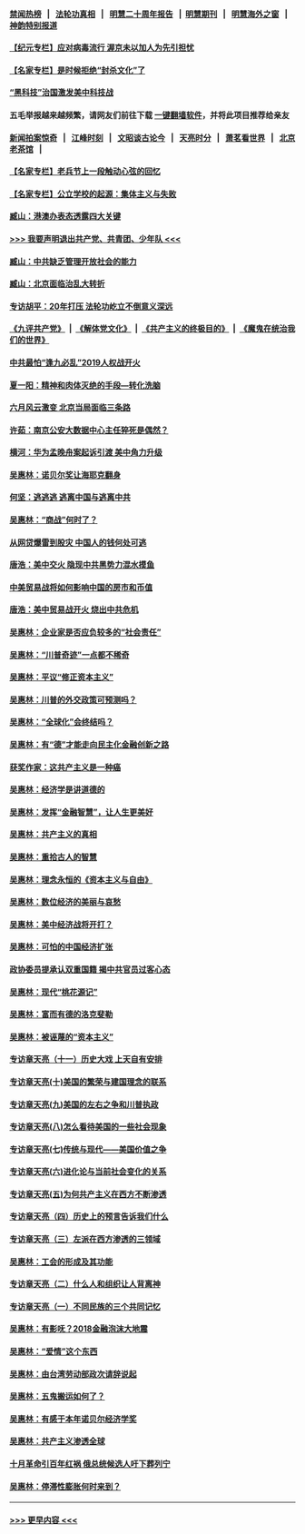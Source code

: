 #### [禁闻热榜](热点新闻.md?=0)  &nbsp;&nbsp;|&nbsp;&nbsp; [法轮功真相](https://github.com/gfw-breaker/truth/blob/master/README.md?=0) &nbsp;&nbsp;|&nbsp;&nbsp; [明慧二十周年报告](https://github.com/gfw-breaker/mh-reports/blob/master/README.md?=0) &nbsp;&nbsp;|&nbsp;&nbsp;[明慧期刊](https://github.com/gfw-breaker/mh-qikan) &nbsp;&nbsp;|&nbsp;&nbsp; [明慧海外之窗](https://github.com/gfw-breaker/mh-news/blob/master/README.md?=0) &nbsp;&nbsp;|&nbsp;&nbsp; [神韵特别报道](https://github.com/gfw-breaker/mh-news/blob/master/shenyun.md?=0)
#### [【纪元专栏】应对病毒流行 渥京未以加人为先引担忧](../pages/nsc423/n11875714.md?t=03081803) 
#### [【名家专栏】是时候拒绝“封杀文化”了](../pages/nsc423/n11814093.md?t=03081803) 
#### [“黑科技”治国激发美中科技战](../pages/nsc423/n11638056.md?t=03081803) 
#### 五毛举报越来越频繁，请网友们前往下载 [一键翻墙软件](https://github.com/gfw-breaker/ssr-accounts)，并将此项目推荐给亲友
#### [新闻拍案惊奇](https://github.com/gfw-breaker/banned-news/blob/master/pages/link4.md) &nbsp;&nbsp;|&nbsp;&nbsp; [江峰时刻](https://github.com/gfw-breaker/banned-news/blob/master/pages/link4.md) &nbsp;&nbsp;|&nbsp;&nbsp; [文昭谈古论今](https://github.com/gfw-breaker/banned-news/blob/master/pages/link4.md) &nbsp;&nbsp;|&nbsp;&nbsp; [天亮时分](https://github.com/gfw-breaker/banned-news/blob/master/pages/link4.md) &nbsp;&nbsp;|&nbsp;&nbsp; [萧茗看世界](https://github.com/gfw-breaker/banned-news/blob/master/pages/link4.md) &nbsp;&nbsp;|&nbsp;&nbsp; [北京老茶馆](https://github.com/gfw-breaker/banned-news/blob/master/pages/link4.md) &nbsp;&nbsp;|&nbsp;&nbsp; 
#### [【名家专栏】老兵节上一段触动心弦的回忆](../pages/nsc423/n11646016.md?t=03081803) 
#### [【名家专栏】公立学校的起源：集体主义与失败](../pages/nsc423/n11601833.md?t=03081803) 
#### [臧山：港澳办表态透露四大关键](../pages/nsc423/n11421628.md?t=03081803) 
#### [>>> 我要声明退出共产党、共青团、少年队 <<<](https://github.com/begood0513/goodnews/blob/master/quit/letter.md) 
#### [臧山：中共缺乏管理开放社会的能力](../pages/nsc423/n11407457.md?t=03081803) 
#### [臧山：北京面临治乱大转折](../pages/nsc423/n11406895.md?t=03081803) 
#### [专访胡平：20年打压 法轮功屹立不倒意义深远](../pages/nsc423/n11398800.md?t=03081803) 
#### [《九评共产党》](https://github.com/begood0513/9ping.md/blob/master/README.md) &nbsp;|&nbsp; [《解体党文化》](../../../../jtdwh.md/blob/master/README.md)  &nbsp;|&nbsp; [《共产主义的终极目的》](../../../../gczydzjmd.md/blob/master/README.md) &nbsp;|&nbsp; [《魔鬼在统治我们的世界》](../../../../mgztzwmdsj.md/blob/master/README.md) 
#### [中共最怕“逢九必乱”2019人权战开火](../pages/nsc423/n11385248.md?t=03081803) 
#### [夏一阳：精神和肉体灭绝的手段—转化洗脑](../pages/nsc423/n11368250.md?t=03081803) 
#### [六月风云激变 北京当局面临三条路](../pages/nsc423/n11313668.md?t=03081803) 
#### [许茹：南京公安大数据中心主任猝死是偶然？](../pages/nsc423/n11064744.md?t=03081803) 
#### [横河：华为孟晚舟案起诉引渡 美中角力升级](../pages/nsc423/n11027230.md?t=03081803) 
#### [吴惠林：诺贝尔奖让海耶克翻身](../pages/nsc423/n10890049.md?t=03081803) 
#### [何坚：逃逃逃 逃离中国与逃离中共](../pages/nsc423/n10592891.md?t=03081803) 
#### [吴惠林：“商战”何时了？](../pages/nsc423/n10573558.md?t=03081803) 
#### [从网贷爆雷到股灾 中国人的钱何处可逃](../pages/nsc423/n10572800.md?t=03081803) 
#### [唐浩：美中交火 隐现中共黑势力混水摸鱼](../pages/nsc423/n10544040.md?t=03081803) 
#### [中美贸易战将如何影响中国的房市和币值](../pages/nsc423/n10543697.md?t=03081803) 
#### [唐浩：美中贸易战开火 烧出中共危机](../pages/nsc423/n10540126.md?t=03081803) 
#### [吴惠林：企业家是否应负较多的“社会责任”](../pages/nsc423/n10535022.md?t=03081803) 
#### [吴惠林：“川普奇迹”一点都不稀奇](../pages/nsc423/n10512808.md?t=03081803) 
#### [吴惠林：平议“修正资本主义”](../pages/nsc423/n10495724.md?t=03081803) 
#### [吴惠林：川普的外交政策可预测吗？](../pages/nsc423/n10462387.md?t=03081803) 
#### [吴惠林：“全球化”会终结吗？](../pages/nsc423/n10452838.md?t=03081803) 
#### [吴惠林：有“德”才能走向民主化金融创新之路](../pages/nsc423/n10432292.md?t=03081803) 
#### [获奖作家：这共产主义是一种癌](../pages/nsc423/n10431541.md?t=03081803) 
#### [吴惠林：经济学是讲道德的](../pages/nsc423/n10398014.md?t=03081803) 
#### [吴惠林：发挥“金融智慧”，让人生更美好](../pages/nsc423/n10375019.md?t=03081803) 
#### [吴惠林：共产主义的真相](../pages/nsc423/n10351394.md?t=03081803) 
#### [吴惠林：重拾古人的智慧](../pages/nsc423/n10337691.md?t=03081803) 
#### [吴惠林：理念永恒的《资本主义与自由》](../pages/nsc423/n10316274.md?t=03081803) 
#### [吴惠林：数位经济的美丽与哀愁](../pages/nsc423/n10292946.md?t=03081803) 
#### [吴惠林：美中经济战将开打？](../pages/nsc423/n10258825.md?t=03081803) 
#### [吴惠林：可怕的中国经济扩张](../pages/nsc423/n10219147.md?t=03081803) 
#### [政协委员提承认双重国籍 揭中共官员过客心态](../pages/nsc423/n10208809.md?t=03081803) 
#### [吴惠林：现代“桃花源记”](../pages/nsc423/n10185234.md?t=03081803) 
#### [吴惠林：富而有德的洛克斐勒](../pages/nsc423/n10142264.md?t=03081803) 
#### [吴惠林：被诬蔑的“资本主义”](../pages/nsc423/n10124816.md?t=03081803) 
#### [专访章天亮（十一）历史大戏 上天自有安排](../pages/nsc423/n10094905.md?t=03081803) 
#### [专访章天亮(十)美国的繁荣与建国理念的联系](../pages/nsc423/n10094899.md?t=03081803) 
#### [专访章天亮(九)美国的左右之争和川普执政](../pages/nsc423/n10094889.md?t=03081803) 
#### [专访章天亮(八)怎么看待美国的一些社会现象](../pages/nsc423/n10094857.md?t=03081803) 
#### [专访章天亮(七)传统与现代——美国价值之争](../pages/nsc423/n10093140.md?t=03081803) 
#### [专访章天亮(六)进化论与当前社会变化的关系](../pages/nsc423/n10092036.md?t=03081803) 
#### [专访章天亮(五)为何共产主义在西方不断渗透](../pages/nsc423/n10083620.md?t=03081803) 
#### [专访章天亮（四）历史上的预言告诉我们什么](../pages/nsc423/n10083606.md?t=03081803) 
#### [专访章天亮（三）左派在西方渗透的三领域](../pages/nsc423/n10081115.md?t=03081803) 
#### [吴惠林：工会的形成及其功能](../pages/nsc423/n10080633.md?t=03081803) 
#### [专访章天亮（二）什么人和组织让人背离神](../pages/nsc423/n10076637.md?t=03081803) 
#### [专访章天亮（一）不同民族的三个共同记忆](../pages/nsc423/n10074188.md?t=03081803) 
#### [吴惠林：有影呒？2018金融泡沫大地震](../pages/nsc423/n10040534.md?t=03081803) 
#### [吴惠林：“爱情”这个东西](../pages/nsc423/n10019423.md?t=03081803) 
#### [吴惠林：由台湾劳动部政次请辞说起](../pages/nsc423/n9979679.md?t=03081803) 
#### [吴惠林：五鬼搬运如何了？](../pages/nsc423/n9925338.md?t=03081803) 
#### [吴惠林：有感于本年诺贝尔经济学奖](../pages/nsc423/n9871883.md?t=03081803) 
#### [吴惠林：共产主义渗透全球](../pages/nsc423/n9812748.md?t=03081803) 
#### [十月革命引百年红祸 俄总统候选人吁下葬列宁](../pages/nsc423/n9810182.md?t=03081803) 
#### [吴惠林：停滞性膨胀何时来到？](../pages/nsc423/n9764136.md?t=03081803) 

----
#### [ >>> 更早内容 <<< ](../indexes/nsc423-earlier.md)
